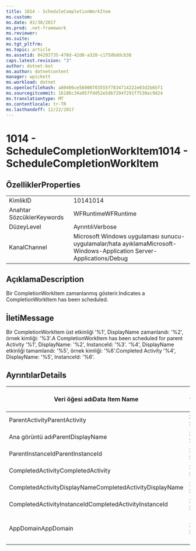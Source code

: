 ```yaml
---
title: 1014 - ScheduleCompletionWorkItem
ms.custom: 
ms.date: 03/30/2017
ms.prod: .net-framework
ms.reviewer: 
ms.suite: 
ms.tgt_pltfrm: 
ms.topic: article
ms.assetid: 84203735-478d-42d8-a320-c175dbddcb38
caps.latest.revision: "3"
author: dotnet-bot
ms.author: dotnetcontent
manager: wpickett
ms.workload: dotnet
ms.openlocfilehash: a80406ce56000703555f7834714222e03d2b65f1
ms.sourcegitcommit: 16186c34a957fdd52e5db7294f291f7530ac9d24
ms.translationtype: MT
ms.contentlocale: tr-TR
ms.lasthandoff: 12/22/2017
---
```

# <a name="1014---schedulecompletionworkitem"></a><span data-ttu-id="3fa19-102">1014 - ScheduleCompletionWorkItem</span><span class="sxs-lookup"><span data-stu-id="3fa19-102">1014 - ScheduleCompletionWorkItem</span></span>
## <a name="properties"></a><span data-ttu-id="3fa19-103">Özellikler</span><span class="sxs-lookup"><span data-stu-id="3fa19-103">Properties</span></span>  
  
|||  
|-|-|  
|<span data-ttu-id="3fa19-104">Kimlik</span><span class="sxs-lookup"><span data-stu-id="3fa19-104">ID</span></span>|<span data-ttu-id="3fa19-105">1014</span><span class="sxs-lookup"><span data-stu-id="3fa19-105">1014</span></span>|  
|<span data-ttu-id="3fa19-106">Anahtar Sözcükler</span><span class="sxs-lookup"><span data-stu-id="3fa19-106">Keywords</span></span>|<span data-ttu-id="3fa19-107">WFRuntime</span><span class="sxs-lookup"><span data-stu-id="3fa19-107">WFRuntime</span></span>|  
|<span data-ttu-id="3fa19-108">Düzey</span><span class="sxs-lookup"><span data-stu-id="3fa19-108">Level</span></span>|<span data-ttu-id="3fa19-109">Ayrıntılı</span><span class="sxs-lookup"><span data-stu-id="3fa19-109">Verbose</span></span>|  
|<span data-ttu-id="3fa19-110">Kanal</span><span class="sxs-lookup"><span data-stu-id="3fa19-110">Channel</span></span>|<span data-ttu-id="3fa19-111">Microsoft Windows uygulaması sunucu-uygulamalar/hata ayıklama</span><span class="sxs-lookup"><span data-stu-id="3fa19-111">Microsoft-Windows-Application Server-Applications/Debug</span></span>|  
  
## <a name="description"></a><span data-ttu-id="3fa19-112">Açıklama</span><span class="sxs-lookup"><span data-stu-id="3fa19-112">Description</span></span>  
 <span data-ttu-id="3fa19-113">Bir CompletionWorkItem zamanlanmış gösterir.</span><span class="sxs-lookup"><span data-stu-id="3fa19-113">Indicates a CompletionWorkItem has been scheduled.</span></span>  
  
## <a name="message"></a><span data-ttu-id="3fa19-114">İleti</span><span class="sxs-lookup"><span data-stu-id="3fa19-114">Message</span></span>  
 <span data-ttu-id="3fa19-115">Bir CompletionWorkItem üst etkinliği '%1', DisplayName zamanlandı: '%2', örnek kimliği: '%3'.</span><span class="sxs-lookup"><span data-stu-id="3fa19-115">A CompletionWorkItem has been scheduled for parent Activity '%1', DisplayName: '%2', InstanceId: '%3'.</span></span>  <span data-ttu-id="3fa19-116">'%4', DisplayName etkinliği tamamlandı: '%5', örnek kimliği: '%6'.</span><span class="sxs-lookup"><span data-stu-id="3fa19-116">Completed Activity '%4', DisplayName: '%5', InstanceId: '%6'.</span></span>  
  
## <a name="details"></a><span data-ttu-id="3fa19-117">Ayrıntılar</span><span class="sxs-lookup"><span data-stu-id="3fa19-117">Details</span></span>  
  
|<span data-ttu-id="3fa19-118">Veri öğesi adı</span><span class="sxs-lookup"><span data-stu-id="3fa19-118">Data Item Name</span></span>|<span data-ttu-id="3fa19-119">Veri öğesi türü</span><span class="sxs-lookup"><span data-stu-id="3fa19-119">Data Item Type</span></span>|<span data-ttu-id="3fa19-120">Açıklama</span><span class="sxs-lookup"><span data-stu-id="3fa19-120">Description</span></span>|  
|--------------------|--------------------|-----------------|  
|<span data-ttu-id="3fa19-121">ParentActivity</span><span class="sxs-lookup"><span data-stu-id="3fa19-121">ParentActivity</span></span>|<span data-ttu-id="3fa19-122">xs: String</span><span class="sxs-lookup"><span data-stu-id="3fa19-122">xs:string</span></span>|<span data-ttu-id="3fa19-123">Üst etkinlik türü adı.</span><span class="sxs-lookup"><span data-stu-id="3fa19-123">The type name of the parent activity.</span></span>|  
|<span data-ttu-id="3fa19-124">Ana görüntü adı</span><span class="sxs-lookup"><span data-stu-id="3fa19-124">ParentDisplayName</span></span>|<span data-ttu-id="3fa19-125">xs: String</span><span class="sxs-lookup"><span data-stu-id="3fa19-125">xs:string</span></span>|<span data-ttu-id="3fa19-126">Üst etkinliğin görünen adı.</span><span class="sxs-lookup"><span data-stu-id="3fa19-126">The display name of the parent activity.</span></span>|  
|<span data-ttu-id="3fa19-127">ParentInstanceId</span><span class="sxs-lookup"><span data-stu-id="3fa19-127">ParentInstanceId</span></span>|<span data-ttu-id="3fa19-128">xs: String</span><span class="sxs-lookup"><span data-stu-id="3fa19-128">xs:string</span></span>|<span data-ttu-id="3fa19-129">Üst etkinlik örnek kimliği.</span><span class="sxs-lookup"><span data-stu-id="3fa19-129">The instance id of the parent activity.</span></span>|  
|<span data-ttu-id="3fa19-130">CompletedActivity</span><span class="sxs-lookup"><span data-stu-id="3fa19-130">CompletedActivity</span></span>|<span data-ttu-id="3fa19-131">xs: String</span><span class="sxs-lookup"><span data-stu-id="3fa19-131">xs:string</span></span>|<span data-ttu-id="3fa19-132">Tamamlanan etkinliğin türü adı.</span><span class="sxs-lookup"><span data-stu-id="3fa19-132">The type name of the completed activity.</span></span>|  
|<span data-ttu-id="3fa19-133">CompletedActivityDisplayName</span><span class="sxs-lookup"><span data-stu-id="3fa19-133">CompletedActivityDisplayName</span></span>|<span data-ttu-id="3fa19-134">xs: String</span><span class="sxs-lookup"><span data-stu-id="3fa19-134">xs:string</span></span>|<span data-ttu-id="3fa19-135">Tamamlanan etkinliğin görünen adı.</span><span class="sxs-lookup"><span data-stu-id="3fa19-135">The display name of the completed activity.</span></span>|  
|<span data-ttu-id="3fa19-136">CompletedActivityInstanceId</span><span class="sxs-lookup"><span data-stu-id="3fa19-136">CompletedActivityInstanceId</span></span>|<span data-ttu-id="3fa19-137">xs: String</span><span class="sxs-lookup"><span data-stu-id="3fa19-137">xs:string</span></span>|<span data-ttu-id="3fa19-138">Tamamlanan etkinliğin örnek kimliği.</span><span class="sxs-lookup"><span data-stu-id="3fa19-138">The instance id of the completed activity.</span></span>|  
|<span data-ttu-id="3fa19-139">AppDomain</span><span class="sxs-lookup"><span data-stu-id="3fa19-139">AppDomain</span></span>|<span data-ttu-id="3fa19-140">xs: String</span><span class="sxs-lookup"><span data-stu-id="3fa19-140">xs:string</span></span>|<span data-ttu-id="3fa19-141">AppDomain.CurrentDomain.FriendlyName tarafından döndürülen dize.</span><span class="sxs-lookup"><span data-stu-id="3fa19-141">The string returned by AppDomain.CurrentDomain.FriendlyName.</span></span>|

